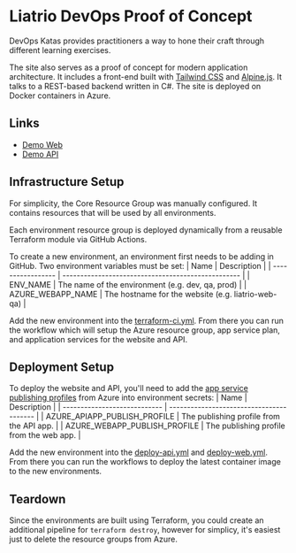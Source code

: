 # Liatrio DevOps Proof of Concept
DevOps Katas provides practitioners a way to hone their craft through different learning exercises.

The site also serves as a proof of concept for modern application architecture. It includes a front-end built with [Tailwind CSS](https://tailwindcss.com/) and [Alpine.js](https://alpinejs.dev/). It talks to a REST-based backend written in C#. The site is deployed on Docker containers in Azure.

## Links
- [Demo Web](https://liatrio-web-prod.azurewebsites.net/)
- [Demo API](https://liatrio-api-prod.azurewebsites.net/swagger/index.html)

## Infrastructure Setup
For simplicity, the Core Resource Group was manually configured. It contains resources that will be used by all environments.

Each environment resource group is deployed dynamically from a reusable Terraform module via GitHub Actions.

To create a new environment, an environment first needs to be adding in GitHub. Two environment variables must be set:
| Name              | Description                                        |
| ----------------- | -------------------------------------------------- |
| ENV_NAME          | The name of the environment (e.g. dev, qa, prod)   |
| AZURE_WEBAPP_NAME | The hostname for the website (e.g. liatrio-web-qa) |

Add the new environment into the [terraform-ci.yml](https://github.com/kevinjordan-99summits/liatrio-poc/blob/51f6d9f7547b55cb6f47d66607e0b8b2056e71c8/.github/workflows/terraform-ci.yml). From there you can run the workflow which will setup the Azure resource group, app service plan, and application services for the website and API.

## Deployment Setup
To deploy the website and API, you'll need to add the [app service publishing profiles](https://learn.microsoft.com/en-us/visualstudio/azure/how-to-get-publish-profile-from-azure-app-service?view=vs-2022) from Azure into environment secrets:
| Name                         | Description                              |
| ---------------------------- | ---------------------------------------- |
| AZURE_APIAPP_PUBLISH_PROFILE | The publishing profile from the API app. |
| AZURE_WEBAPP_PUBLISH_PROFILE | The publishing profile from the web app. |

Add the new environment into the [deploy-api.yml](https://github.com/kevinjordan-99summits/liatrio-poc/blob/51f6d9f7547b55cb6f47d66607e0b8b2056e71c8/.github/workflows/deploy-api.yml) and [deploy-web.yml](https://github.com/kevinjordan-99summits/liatrio-poc/blob/51f6d9f7547b55cb6f47d66607e0b8b2056e71c8/.github/workflows/deploy-web.yml). From there you can run the workflows to deploy the latest container image to the new environments.

## Teardown 
Since the environments are built using Terraform, you could create an additional pipeline for ```terraform destroy```, however for simplicy, it's easiest just to delete the resource groups from Azure.
